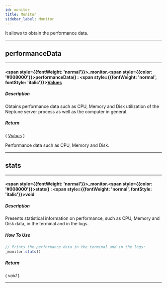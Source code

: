 ```yaml
---
id: monitor
title: Monitor
sidebar_label: Monitor
---
```


It allows to obtain the performance data.

---

## performanceData

---

#### <span style={{fontWeight: 'normal'}}>_monitor</span>.<span style={{color: '#008000'}}>performanceData</span>() : <span style={{fontWeight: 'normal', fontStyle: 'italic'}}>[Values](../objects/Values)</span>
##### Description

Obtains performance data such as CPU, Memory and Disk utilization of the Neptune server process as well as the computer in general.

##### Return

( _[Values](../objects/Values)_ )

Performance data such as CPU, Memory and Disk.

---

## stats

---

#### <span style={{fontWeight: 'normal'}}>_monitor</span>.<span style={{color: '#008000'}}>stats</span>() : <span style={{fontWeight: 'normal', fontStyle: 'italic'}}>void</span>
##### Description

Presents statistical information on performance, such as CPU, Memory and Disk data, in the terminal and in the logs.

##### How To Use

```javascript
// Prints the performance data in the terminal and in the logs:
_monitor.stats()
```

##### Return

( _void_ )


---


